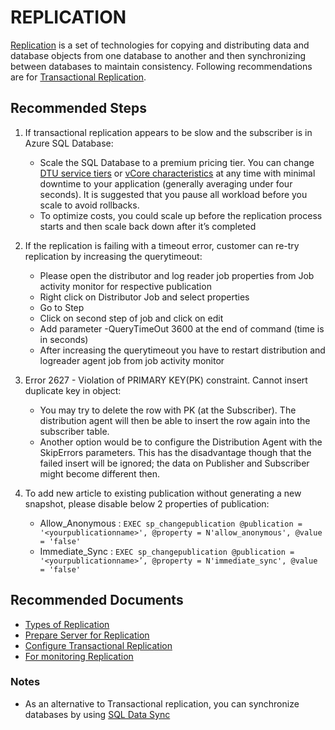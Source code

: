 <properties
	pageTitle="data import, export, sync, replication/transactional replication to Azure SQL db"
	description="data import, export, sync, replication/transactional replication to Azure SQL db"
	service="microsoft.sql"
	resource="servers"
	authors="mravikiran"
    ms.author="mravikiran"
	displayOrder=""
	selfHelpType="generic"
	supportTopicIds="32630458"
	productPesIds="13491"
	cloudEnvironments="public"
	articleId="3b871e6b-d8d8-4a10-9f46-690779769518"
/>

# REPLICATION

[Replication](https://docs.microsoft.com/sql/relational-databases/replication/sql-server-replication?view=sql-server-2017) is a set of technologies for copying and distributing data and database objects from one database to another and then synchronizing between databases to maintain consistency. Following recommendations are for [Transactional Replication](https://docs.microsoft.com/sql/relational-databases/replication/transactional/transactional-replication?view=sql-server-2017).

## **Recommended Steps**

1. If transactional replication appears to be slow and the subscriber is in Azure SQL Database: 

    * Scale the SQL Database to a premium pricing tier. You can change [DTU service tiers](https://docs.microsoft.com/azure/sql-database/sql-database-service-tiers-dtu) or [vCore characteristics](https://docs.microsoft.com/azure/sql-database/sql-database-vcore-resource-limits-single-databases) at any time with minimal downtime to your application (generally averaging under four seconds). It is suggested that you pause all workload before you scale to avoid rollbacks.
    * To optimize costs, you could scale up before the replication process starts and then scale back down after it’s completed

2. If the replication is failing with a timeout error, customer can re-try replication by increasing the querytimeout:

    * Please open the distributor and log reader job properties from Job activity monitor for respective publication
    * Right click on Distributor Job and select properties
    * Go to Step
    * Click on second step of job and click on edit
    * Add parameter -QueryTimeOut 3600 at the end of command (time is in seconds)
    * After increasing the querytimeout you have to restart distribution and logreader agent job from job activity monitor

3. Error 2627 - Violation of PRIMARY KEY(PK) constraint. Cannot insert duplicate key in object:

    * You may try to delete the row with PK (at the Subscriber). The distribution agent will then be able to insert the row again into the subscriber table.
    * Another option would be to configure the Distribution Agent with the SkipErrors parameters. This has the disadvantage though that the failed insert will be ignored; the data on Publisher and Subscriber might become different then.

4. To add new article to existing publication without generating a new snapshot, please disable below 2 properties of publication:

    * Allow_Anonymous : `EXEC sp_changepublication @publication = '<yourpublicationname>', @property = N'allow_anonymous', @value = 'false'`
    * Immediate_Sync : `EXEC sp_changepublication @publication = '<yourpublicationname>’, @property = N'immediate_sync', @value = 'false'`

## **Recommended Documents**

* [Types of Replication](https://docs.microsoft.com/sql/relational-databases/replication/types-of-replication?view=sql-server-2017)
* [Prepare Server for Replication](https://docs.microsoft.com/sql/relational-databases/replication/tutorial-preparing-the-server-for-replication?view=sql-server-2017)
* [Configure Transactional Replication](https://docs.microsoft.com/sql/relational-databases/replication/tutorial-replicating-data-between-continuously-connected-servers?view=sql-server-2017)
* [For monitoring Replication](https://docs.microsoft.com/sql/relational-databases/replication/monitor/monitoring-replication?view=sql-server-2017)

### Notes

* As an alternative to Transactional replication, you can synchronize databases by using [SQL Data Sync](https://docs.microsoft.com/azure/sql-database/sql-database-sync-data)  

